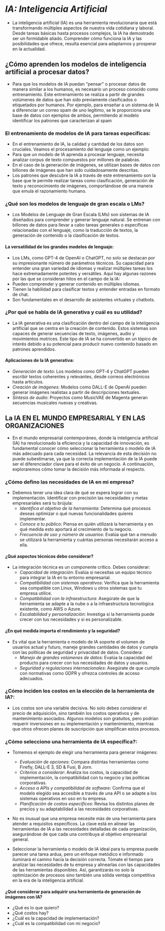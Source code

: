 # ***IA: Inteligencia Artificial***
- La inteligencia artificial (IA) es una herramienta revolucionaria que está transformando múltiples aspectos de nuestra vida cotidiana y laboral. Desde tareas básicas hasta procesos complejos, la IA ha demostrado ser un formidable aliado. Comprender cómo funciona la IA y las posibilidades que ofrece, resulta esencial para adaptarnos y prosperar en la actualidad.
  
## ¿Cómo aprenden los modelos de inteligencia artificial a procesar datos?
- Para que los modelos de IA puedan "pensar" o procesar datos de manera similar a los humanos, es necesario un proceso conocido como entrenamiento. Este entrenamiento se realiza a partir de grandes volúmenes de datos que han sido previamente clasificados o etiquetados por humanos. Por ejemplo, para enseñar a un sistema de IA a diferenciar un correo spam de uno legítimo, se le proporciona una base de datos con ejemplos de ambos, permitiendo al modelo identificar los patrones que caracterizan al spam

### El entrenamiento de modelos de IA para tareas específicas:
- En el entrenamiento de IA, la calidad y cantidad de los datos son cruciales. Veamos el procesamiento del lenguaje como un ejemplo:
- Para que un modelo de IA aprenda a procesar lenguaje, necesita analizar corpus de texto compuestos por millones de palabras.
- En el caso de la generación de imágenes, se utilizan bases de datos con billones de imágenes que han sido cuidadosamente descritas.
- Los patrones que descubre la IA a través de este entrenamiento son la base que le permite realizar tareas como clasificación, generación de texto y reconocimiento de imágenes, comportándose de una manera que emula el razonamiento humano.

### ¿Qué son los modelos de lenguaje de gran escala o LMs?
- Los Modelos de Lenguaje de Gran Escala (LMs) son sistemas de IA diseñados para comprender y generar lenguaje natural. Se entrenan con billones de datos para llevar a cabo tareas generales o específicas relacionadas con el lenguaje, como la traducción de textos, la generación de contenido o la clasificación de textos.

#### La versatilidad de los grandes modelos de lenguaje:
- Los LMs, como GPT-4 de OpenAI o ChatGPT, no solo se destacan por su impresionante número de parámetros técnicos. Su capacidad para entender una gran variedad de idiomas y realizar múltiples tareas los hace extremadamente potentes y versátiles. Aquí hay algunas razones por las que se consideran hitos en el campo de la IA:
- Pueden comprender y generar contenido en múltiples idiomas.
- Tienen la habilidad para clasificar textos y entender entradas en formato de chat.
- Son fundamentales en el desarrollo de asistentes virtuales y chatbots.

### ¿Por qué se habla de IA generativa y cuál es su utilidad?
- La IA generativa es una clasificación dentro del campo de la inteligencia artificial que se centra en la creación de contenido. Estos sistemas son capaces de generar secuencias de texto, imágenes, audio y movimientos motrices. Este tipo de IA se ha convertido en un tópico de interés debido a su potencial para producir nuevo contenido basado en patrones aprendidos.

#### Aplicaciones de la IA generativa:
- *Generación de texto*: Los modelos como GPT-4 y ChatGPT pueden escribir textos coherentes y relevantes, desde correos electrónicos hasta artículos.
- *Creación de imágenes*: Modelos como DALL-E de OpenAI pueden generar imágenes realistas a partir de descripciones textuales.
- *Síntesis de audio*: Proyectos como MusicVAE de Magenta generan secuencias musicales nuevas y creativas.

## La IA EN EL MUNDO EMPRESARIAL Y EN LAS ORGANIZACIONES
- En el mundo empresarial contemporáneo, donde la inteligencia artificial (IA) ha revolucionado la eficiencia y la capacidad de innovación, es fundamental conocer cómo seleccionar la herramienta o modelo de IA más adecuado para cada necesidad. La relevancia de esta decisión no puede subestimarse, ya que la correcta implementación de la IA puede ser el diferenciador clave para el éxito de un negocio. A continuación, exploraremos cómo tomar la decisión más informada al respecto.

### ¿Cómo defino las necesidades de IA en mi empresa?
- Debemos tener una idea clara de qué se espera lograr con su implementación. Identificar con precisión las necesidades y metas empresariales será tu brújula:
  - *Identifica el objetivo de la herramienta*: Determina qué procesos deseas optimizar o qué nuevas funcionalidades quieres implementar.
  - *Conoce a tu público*: Piensa en quién utilizará la herramienta y en qué medida esto aportará al crecimiento de tu negocio.
  - *Frecuencia de uso y número de usuarios*: Evalúa qué tan a menudo se utilizará la herramienta y cuántas personas necesitarán acceso a ella.

#### ¿Qué aspectos técnicos debo considerar?
- La integración técnica es un componente crítico. Debes considerar:
  - *Capacidad de integración*: Evalúa si necesitas un equipo técnico para integrar la IA en tu entorno empresarial.
  - *Compatibilidad con sistemas operativos*: Verifica que la herramienta sea compatible con Linux, Windows u otros sistemas que tu empresa utilice.
  - *Compatibilidad con la infraestructura*: Asegúrate de que la herramienta se adapte a la nube o a la infraestructura tecnológica existente, como AWS o Azure.
  - *Escalabilidad y personalización*: Investiga si la herramienta puede crecer con tus necesidades y si es personalizable.

#### ¿En qué medida importa el rendimiento y la seguridad?
- Es vital que la herramienta o modelo de IA soporte el volumen de usuarios actual y futuro, maneje grandes cantidades de datos y cumpla con las políticas de seguridad y privacidad de datos. Considera:
  - *Manejo de grandes volúmenes de datos*: Evalúa la capacidad del producto para crecer con tus necesidades de datos y usuarios.
  - *Seguridad y regulaciones internacionales*: Asegúrate de que cumpla con normativas como GDPR y ofrezca controles de acceso adecuados.

### ¿Cómo inciden los costos en la elección de la herramienta de IA?:
 - Los costos son una variable decisiva. No solo debes considerar el precio de adquisición, sino también los costos operativos y de mantenimiento asociados. Algunos modelos son gratuitos, pero podrían requerir inversiones en su implementación y mantenimiento, mientras que otros ofrecen planes de suscripción que simplifican estos procesos.

### ¿Cómo selecciono una herramienta de IA específica?:
- Tomemos el ejemplo de elegir una herramienta para generar imágenes:
  - *Evaluación de opciones*: Compara distintas herramientas como Firefly, DALL-E 3, SD & Fusi, B Jorn.
  - *Criterios a considerar*: Analiza los costos, la capacidad de implementación, la compatibilidad con tu negocio y las políticas corporativas.
  - *Acceso a APIs y compatibilidad de software*: Confirma que el modelo elegido sea accesible a través de una API o se adapte a los sistemas operativos en uso en tu empresa.
  - *Planificación de costos específicos*: Revisa los distintos planes de precios y su adaptabilidad a las necesidades corporativas.

- No es inusual que una empresa necesite más de una herramienta para atender a requisitos específicos. La clave está en alinear las herramientas de IA a las necesidades detalladas de cada organización, asegurándose de que cada una contribuya al objetivo empresarial general.
- Seleccionar la herramienta o modelo de IA ideal para tu empresa puede parecer una tarea ardua, pero un enfoque metódico e informado iluminará el camino hacia la decisión correcta. Tómate el tiempo para analizar las necesidades de tu empresa y alinearlas con las capacidades de las herramientas disponibles. Así, garantizarás no solo la optimización de procesos sino también una sólida ventaja competitiva en la era de la inteligencia artificial.

#### ¿Qué considerar para adquirir una herramienta de generación de imágenes con IA?
- ¿Qué es lo que quiero?
- ¿Qué costos hay?
- ¿Cuál es la capacidad de implementación?
- ¿Cuál es la compatibilidad con mi negocio?
